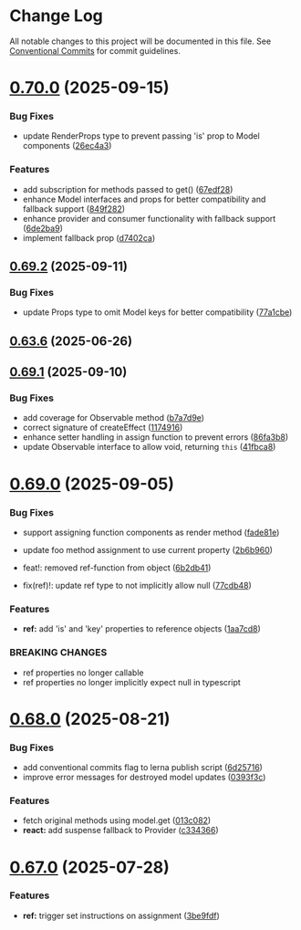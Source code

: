 # Change Log

All notable changes to this project will be documented in this file.
See [Conventional Commits](https://conventionalcommits.org) for commit guidelines.

# [0.70.0](https://github.com/gabeklein/expressive-mvc/compare/v0.69.2...v0.70.0) (2025-09-15)


### Bug Fixes

* update RenderProps type to prevent passing 'is' prop to Model components ([26ec4a3](https://github.com/gabeklein/expressive-mvc/commit/26ec4a3c190fde350f409537ee9869ab54df6869))


### Features

* add subscription for methods passed to get() ([67edf28](https://github.com/gabeklein/expressive-mvc/commit/67edf28f0b596398dfa31cc7518e8aacd8d958a2))
* enhance Model interfaces and props for better compatibility and fallback support ([849f282](https://github.com/gabeklein/expressive-mvc/commit/849f28273291605e2c49950c8e6cc3e5b5638050))
* enhance provider and consumer functionality with fallback support ([6de2ba9](https://github.com/gabeklein/expressive-mvc/commit/6de2ba940de5769bcd745f88cef0103d9a629393))
* implement fallback prop ([d7402ca](https://github.com/gabeklein/expressive-mvc/commit/d7402ca4aa789c257f3c66ff94247cff8e6fbd89))





## [0.69.2](https://github.com/gabeklein/expressive-mvc/compare/v0.69.1...v0.69.2) (2025-09-11)


### Bug Fixes

* update Props type to omit Model keys for better compatibility ([77a1cbe](https://github.com/gabeklein/expressive-mvc/commit/77a1cbef3faddeebab5f57e034ad798556a8325f))



## [0.63.6](https://github.com/gabeklein/expressive-mvc/compare/v0.63.5...v0.63.6) (2025-06-26)





## [0.69.1](https://github.com/gabeklein/expressive-mvc/compare/v0.69.0...v0.69.1) (2025-09-10)


### Bug Fixes

* add coverage for Observable method ([b7a7d9e](https://github.com/gabeklein/expressive-mvc/commit/b7a7d9e06731df3a628303266f42cf33f78e192d))
* correct signature of createEffect ([1174916](https://github.com/gabeklein/expressive-mvc/commit/11749166f9eb573fef07308b3f542d05ef9317bf))
* enhance setter handling in assign function to prevent errors ([86fa3b8](https://github.com/gabeklein/expressive-mvc/commit/86fa3b8677659ae0c95ee25ad46c9f8886ff5a6c))
* update Observable interface to allow void, returning `this` ([41fbca8](https://github.com/gabeklein/expressive-mvc/commit/41fbca881e323b249925a07fb7e51108e4ab29d3))





# [0.69.0](https://github.com/gabeklein/expressive-mvc/compare/v0.68.0...v0.69.0) (2025-09-05)


### Bug Fixes

* support assigning function components as render method ([fade81e](https://github.com/gabeklein/expressive-mvc/commit/fade81eba5a049cc1aa30366823516142bc449dc))
* update foo method assignment to use current property ([2b6b960](https://github.com/gabeklein/expressive-mvc/commit/2b6b9606709181b374f8ad79db39a00a624de356))


* feat!: removed ref-function from object ([6b2db41](https://github.com/gabeklein/expressive-mvc/commit/6b2db41b7047304821ff39dcd186017da1207b13))
* fix(ref)!: update ref type to not implicitly allow null ([77cdb48](https://github.com/gabeklein/expressive-mvc/commit/77cdb48746eea281162df8d740fcb4633bb6cc12))


### Features

* **ref:** add 'is' and 'key' properties to reference objects ([1aa7cd8](https://github.com/gabeklein/expressive-mvc/commit/1aa7cd8cf4f62bc6507ef1afa3e47e99832e3cd1))


### BREAKING CHANGES

* ref properties no longer callable
* ref properties no longer implicitly expect null in typescript





# [0.68.0](https://github.com/gabeklein/expressive-mvc/compare/v0.67.0...v0.68.0) (2025-08-21)


### Bug Fixes

* add conventional commits flag to lerna publish script ([6d25716](https://github.com/gabeklein/expressive-mvc/commit/6d257165050b28c6b00be5a3ddd1f8734722b21a))
* improve error messages for destroyed model updates ([0393f3c](https://github.com/gabeklein/expressive-mvc/commit/0393f3ca8ee73a41c35a9789a2eee12bef376eca))


### Features

* fetch original methods using model.get ([013c082](https://github.com/gabeklein/expressive-mvc/commit/013c08293a4d0d9e3845950b16e4024ddcfbb7a1))
* **react:** add suspense fallback to Provider ([c334366](https://github.com/gabeklein/expressive-mvc/commit/c33436628c0bcdcec1c4b161feca225c8c248dd0))





# [0.67.0](https://github.com/gabeklein/expressive-mvc/compare/v0.66.2...v0.67.0) (2025-07-28)


### Features

* **ref:** trigger set instructions on assignment ([3be9fdf](https://github.com/gabeklein/expressive-mvc/commit/3be9fdf870f36e69717f2034141ac1ad5c09e772))
